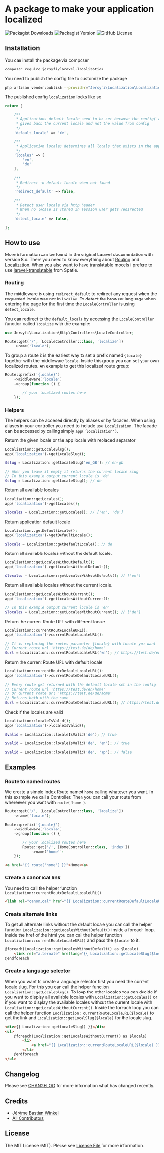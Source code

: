 # A package to make your application localized

![Packagist Downloads](https://img.shields.io/packagist/dt/jersyfi/laravel-localization)
![Packagist Version](https://img.shields.io/packagist/v/jersyfi/laravel-localization)
![GitHub License](https://img.shields.io/github/license/jersyfi/laravel-localization)


## Installation

You can install the package via composer
```bash
composer require jersyfi/laravel-localization
```
You need to publish the config file to customize the package
```bash
php artisan vendor:publish --provider="Jersyfi\Localization\LocalizationServiceProvider" --tag="config"
```
The published config `localization` looks like so
```php
return [

    /**
     * Applications default locale need to be set because the config('app.locale')
     * gives back the current locale and not the value from config
     */
    'default_locale' => 'de',

    /**
     * Application locales determines all locals that exists in the application
     */
    'locales' => [
        'en',
        'de'
    ],
    
    /**
     * Redirect to default locale when not found
     */
    'redirect_default' => false,

    /**
     * Detect user locale via http header
     * When no locale is stored in session user gets redirected
     */
    'detect_locale' => false,

];
```


## How to use

More information can be found in the original Laravel documentation with version 8.x.
There you need to know everything about [Routing](https://laravel.com/docs/8.x/routing) and [Localization](https://laravel.com/docs/8.x/localization). When you also want to have translatable models i prefere to use [laravel-translatable](https://github.com/spatie/laravel-translatable) from Spatie.

### Routing

The middleware is using `redirect_default` to redirect any request when the requested locale was not in `locales`. To detect the browser language when entering the page for the first time the `LocaleController` is using `detect_locale`.

You can redirect to the `default_locale` by accessing the `LocaleController` function called `localize` with the example:
```php
use Jersyfi\Localization\Http\Controllers\LocaleController;

Route::get('/', [LocaleController::class, 'localize'])
    ->name('locale');
```
To group a route it is the easiest way to set a prefix named `{locale}` together with the middleware `locale`.
Inside this group you can set your own localized routes.
An example to get this localized route group:
```php
Route::prefix('{locale}')
    ->middleware('locale')
    ->group(function () {

        // your localized routes here
    });
```

### Helpers

The helpers can be accesed directly by aliases or by facades. When using aliases in your controller you need to include `use Localization`. The facade can be accessed by calling simply `app('localization')`.

Return the given locale or the app locale with replaced separator
```php
Localization::getLocaleSlug();
app('localization')->getLocaleSlug();

$slug = Localization::getLocaleSlug('en_GB'); // en-gb

// When you leave it empty it returns the current locale slug
// In this example output current locale is 'de'
$slug = Localization::getLocaleSlug(); // de
```

Return all available locales
```php
Localization::getLocales();
app('localization')->getLocales();

$locales = Localization::getLocales(); // ['en', 'de']
```

Return application default locale
```php
Localization::getDefaultLocale();
app('localization')->getDefaultLocale();

$locale = Localization::getDefaultLocale(); // de
```

Return all available locales without the default locale.
```php
Localization::getLocalesWithoutDefault();
app('localization')->getLocalesWithoutDefault();

$locales = Localization::getLocalesWithoutDefault(); // ['en']
```

Return all available locales without the current locale.
```php
Localization::getLocalesWithoutCurrent();
app('localization')->getLocalesWithoutCurrent();

// In this example output current locale is 'en'
$locales = Localization::getLocalesWithoutCurrent(); // ['de']
```

Return the current Route URL with different locale
```php
Localization::currentRouteLocaleURL();
app('localization')->currentRouteLocaleURL();

// It is replacing the routes parameter {locale} with locale you want
// Current route url 'https://test.de/de/home'
$url = Localization::currentRouteLocaleURL('en'); // https://test.de/en/home
```

Return the current Route URL with default locale
```php
Localization::currentRouteDefaultLocaleURL();
app('localization')->currentRouteDefaultLocaleURL();

// Every route get returned with the default locale set in the config
// Current route url 'https://test.de/en/home'
// Or current route url 'https://test.de/de/home'
// Returns both with the same
$url = Localization::currentRouteDefaultLocaleURL(); // https://test.de/de/home
```

Check if the locales are valid
```php
Localization::localeIsValid();
app('localization')->localeIsValid();

$valid = Localization::localeIsValid('de'); // true

$valid = Localization::localeIsValid('de', 'en'); // true

$valid = Localization::localeIsValid('de', 'sp'); // false
```


## Examples

### Route to named routes

We create a simple index Route named `home` calling whatever you want. In this example we call a Controller. Then you can call your route from whereever you want with `route('home')`.
```php
Route::get('/', [LocaleController::class, 'localize'])
    ->name('locale');

Route::prefix('{locale}')
    ->middleware('locale')
    ->group(function () {

        // your localized routes here
        Route::get('/', [HomeController::class, 'index'])
            ->name('home');
    });
```
```html
<a href="{{ route('home') }}">Home</a>
```

### Create a canonical link

You need to call the helper function `Localization::currentRouteDefaultLocaleURL()`
```html
<link rel="canonical" href="{{ Localization::currentRouteDefaultLocaleURL() }}">
```

### Create alternate links

To get all alternate links without the default locale you can call the helper function `Localization::getLocalesWithoutDefault()` inside a foreach loop. Inside the href of the html you can call the helper function `Localization::currentRouteLocaleURL()` and pass the `$locale` to it.
```html
@foreach(Localization::getLocalesWithoutDefault() as $locale)
    <link rel="alternate" hreflang="{{ Localization::getLocaleSlug($locale) }}" href="{{ Localization::currentRouteLocaleURL($locale) }}">
@endforeach
```

### Create a language selector

When you want to create a language selector first you need the current locale slug. For this you can call the helper function `Localization::getLocaleSlug()`. To loop the other locales you can decide if you want to display all available locales with `Localization::getLocales()` or if you want to display the available locales without the current locale with `Localization::getLocalesWithoutCurrent()`. Inside the foreach loop you can call the helper function `Localization::currentRouteLocaleURL($locale)` to get the link and `Localization::getLocalSlug($locale)` for the locale slug.
```html
<div>{{ Localization::getLocaleSlug() }}</div>
<ul>
    @foreach(Localization::getLocalesWithoutCurrent() as $locale)
        <li>
            <a href="{{ Localization::currentRouteLocaleURL($locale) }}">{{ Localization::getLocalSlug($locale) }}</a>
        </li>
    @endforeach
</ul>
```


## Changelog

Please see [CHANGELOG](CHANGELOG.md) for more information what has changed recently.

## Credits

- [Jérôme Bastian Winkel](https://github.com/jersyfi)
- [All Contributors](../../contributors)

## License

The MIT License (MIT). Please see [License File](LICENSE) for more information.
